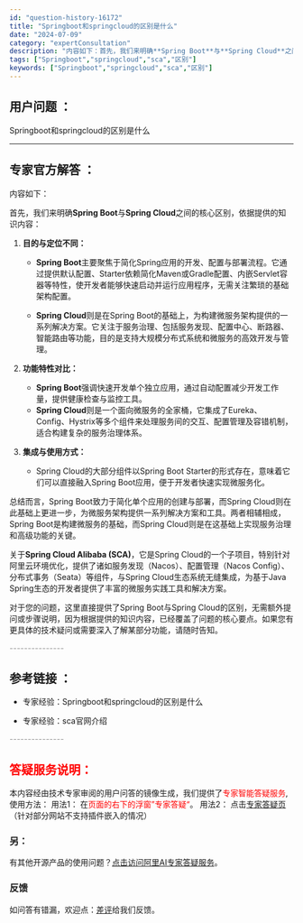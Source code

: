 ```yaml
---
id: "question-history-16172"
title: "Springboot和springcloud的区别是什么"
date: "2024-07-09"
category: "expertConsultation"
description: "内容如下：首先，我们来明确**Spring Boot**与**Spring Cloud**之间的核心区别，依据提供的知识内容：1. **目的与定位不同：**   - **Spring Boot**主要聚焦于简化Spring应用的开发、配置与部署流程。它通过提供默认配置、Starter依赖简化Mave"
tags: ["Springboot","springcloud","sca","区别"]
keywords: ["Springboot","springcloud","sca","区别"]
---
```


## 用户问题 ： 
 Springboot和springcloud的区别是什么  

---------------
## 专家官方解答 ：

内容如下：

首先，我们来明确**Spring Boot**与**Spring Cloud**之间的核心区别，依据提供的知识内容：

1. **目的与定位不同：**
   - **Spring Boot**主要聚焦于简化Spring应用的开发、配置与部署流程。它通过提供默认配置、Starter依赖简化Maven或Gradle配置、内嵌Servlet容器等特性，使开发者能够快速启动并运行应用程序，无需关注繁琐的基础架构配置。
   
   - **Spring Cloud**则是在Spring Boot的基础上，为构建微服务架构提供的一系列解决方案。它关注于服务治理、包括服务发现、配置中心、断路器、智能路由等功能，目的是支持大规模分布式系统和微服务的高效开发与管理。

2. **功能特性对比：**
   - **Spring Boot**强调快速开发单个独立应用，通过自动配置减少开发工作量，提供健康检查与监控工具。
   - **Spring Cloud**则是一个面向微服务的全家桶，它集成了Eureka、Config、Hystrix等多个组件来处理服务间的交互、配置管理及容错机制，适合构建复杂的服务治理体系。

3. **集成与使用方式：**
   - Spring Cloud的大部分组件以Spring Boot Starter的形式存在，意味着它们可以直接融入Spring Boot应用，便于开发者快速实现微服务化。

总结而言，Spring Boot致力于简化单个应用的创建与部署，而Spring Cloud则在此基础上更进一步，为微服务架构提供一系列解决方案和工具。两者相辅相成，Spring Boot是构建微服务的基础，而Spring Cloud则是在这基础上实现服务治理和高级功能的关键。

关于**Spring Cloud Alibaba (SCA)**，它是Spring Cloud的一个子项目，特别针对阿里云环境优化，提供了诸如服务发现（Nacos）、配置管理（Nacos Config）、分布式事务（Seata）等组件，与Spring Cloud生态系统无缝集成，为基于Java Spring生态的开发者提供了丰富的微服务实践工具和解决方案。

对于您的问题，这里直接提供了Spring Boot与Spring Cloud的区别，无需额外提问或步骤说明，因为根据提供的知识内容，已经覆盖了问题的核心要点。如果您有更具体的技术疑问或需要深入了解某部分功能，请随时告知。


<font color="#949494">---------------</font> 


## 参考链接 ：

* 专家经验：Springboot和springcloud的区别是什么 
 
 * 专家经验：sca官网介绍 


 <font color="#949494">---------------</font> 
 


## <font color="#FF0000">答疑服务说明：</font> 

本内容经由技术专家审阅的用户问答的镜像生成，我们提供了<font color="#FF0000">专家智能答疑服务</font>,使用方法：
用法1： 在<font color="#FF0000">页面的右下的浮窗”专家答疑“</font>。
用法2： 点击[专家答疑页](https://answer.opensource.alibaba.com/docs/intro)（针对部分网站不支持插件嵌入的情况）
### 另：


有其他开源产品的使用问题？[点击访问阿里AI专家答疑服务](https://answer.opensource.alibaba.com/docs/intro)。
### 反馈
如问答有错漏，欢迎点：[差评](https://ai.nacos.io/user/feedbackByEnhancerGradePOJOID?enhancerGradePOJOId=16173)给我们反馈。
